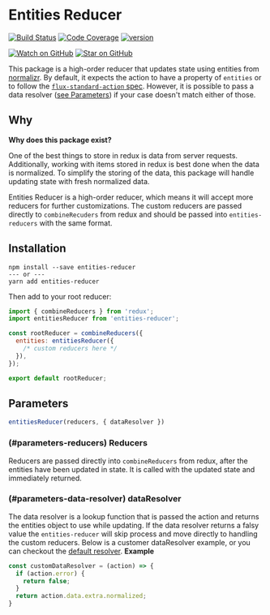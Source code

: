 # Entities Reducer

[![Build Status][build-badge]][build]
[![Code Coverage][coverage-badge]][coverage]
[![version][version-badge]][package]


[![Watch on GitHub][github-watch-badge]][github-watch]
[![Star on GitHub][github-star-badge]][github-star]

This package is a high-order reducer that updates state using entities from [normalizr](https://github.com/paularmstrong/normalizr).
By default, it expects the action to have a property of `entities` or to follow the [`flux-standard-action` spec](https://github.com/acdlite/flux-standard-action).
However, it is possible to pass a data resolver ([see Parameters](#parameter-data-resolver)) if your case doesn't match either of those.  

## Why
**Why does this package exist?**

One of the best things to store in redux is data from server requests. Additionally, working with items stored in redux is best done when the data is normalized.
To simplify the storing of the data, this package will handle updating state with fresh normalized data.
 
Entities Reducer is a high-order reducer, which means it will accept more reducers for further customizations.
The custom reducers are passed directly to `combineRecuders` from redux and should be passed into `entities-reducers` with the same format. 

## Installation
```
npm install --save entities-reducer
--- or ---
yarn add entities-reducer
```

Then add to your root reducer:
```javascript
import { combineReducers } from 'redux';
import entitiesReducer from 'entities-reducer';

const rootReducer = combineReducers({
  entities: entitiesReducer({
    /* custom reducers here */
  }),
});

export default rootReducer;
```

## Parameters

```javascript
entitiesReducer(reducers, { dataResolver })
```

### (#parameters-reducers) Reducers
Reducers are passed directly into `combineReducers` from redux, after the entities have been updated in state. It is called with the updated state and immediately returned. 

### (#parameters-data-resolver) dataResolver
The data resolver is a lookup function that is passed the action and returns the entities object to use while updating.
If the data resolver returns a falsy value the `entities-reducer` will skip process and move directly to handling the custom reducers. 
Below is a customer dataResolver example, or you can checkout the [default resolver](src/index.js). 
**Example**
```javascript
const customDataResolver = (action) => {
  if (action.error) {
    return false;
  }
  return action.data.extra.normalized;
}
```


[build]: https://travis-ci.org/kwelch/entities-reducer
[build-badge]: https://img.shields.io/travis/kwelch/entities-reducer.svg?style=flat-square
[coverage-badge]: https://img.shields.io/codecov/c/github/kwelch/entities-reducer.svg?style=flat-square
[coverage]: https://codecov.io/github/kwelch/entities-reducer
[github-watch-badge]: https://img.shields.io/github/watchers/kwelch/entities-reducer.svg?style=social
[github-watch]: https://github.com/kwelch/entities-reducer/watchers
[github-star-badge]: https://img.shields.io/github/stars/kwelch/entities-reducer.svg?style=social
[github-star]: https://github.com/kwelch/entities-reducer/stargazers
[version-badge]: https://img.shields.io/npm/v/entities-reducer.svg?style=flat-square
[package]: https://www.npmjs.com/package/entities-reducer
